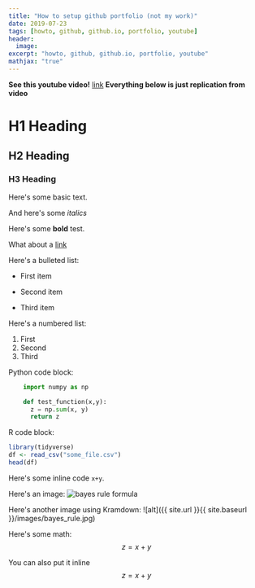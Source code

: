```yaml
---
title: "How to setup github portfolio (not my work)"
date: 2019-07-23
tags: [howto, github, github.io, portfolio, youtube]
header:
  image:
excerpt: "howto, github, github.io, portfolio, youtube"
mathjax: "true"
---
```


**See this youtube video!** [link](https://www.youtube.com/watch?v=qWrcgHwSG8M)
**Everything below is just replication from video**

# H1 Heading

## H2 Heading

### H3 Heading

Here's some basic text.

And here's some *italics*

Here's some **bold** test.

What about a [link](https://github.com/michaelkkim)

Here's a bulleted list:
* First item
+ Second item
- Third item

Here's a numbered list:
1. First
2. Second
3. Third

Python code block:
```python
    import numpy as np

    def test_function(x,y):
      z = np.sum(x, y)
      return z
```

R code block:
```r
library(tidyverse)
df <- read_csv("some_file.csv")
head(df)
```

Here's some inline code `x+y`.

Here's an image:
<img src="{{site.url}}{{ site.baseurl }}/images/bayes_rule.jpg" alt="bayes rule formula">

Here's another image using Kramdown:
![alt]({{ site.url }}{{ site.baseurl }}/images/bayes_rule.jpg)

Here's some math:
$$z=x+y$$

You can also put it inline $$z=x+y$$
